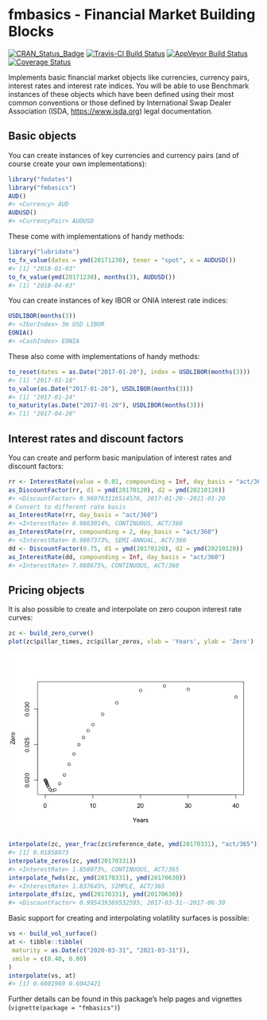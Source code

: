 
<!-- README.md is generated from README.Rmd. Please edit that file -->

# fmbasics - Financial Market Building Blocks

[![CRAN\_Status\_Badge](https://www.r-pkg.org/badges/version/fmbasics)](https://cran.r-project.org/package=fmbasics)
[![Travis-CI Build
Status](https://travis-ci.org/imanuelcostigan/fmbasics.svg?branch=master)](https://travis-ci.org/imanuelcostigan/fmbasics)
[![AppVeyor Build
Status](https://ci.appveyor.com/api/projects/status/github/imanuelcostigan/fmbasics?branch=master&svg=true)](https://ci.appveyor.com/project/imanuelcostigan/fmbasics)
[![Coverage
Status](https://img.shields.io/codecov/c/github/imanuelcostigan/fmbasics/master.svg)](https://codecov.io/github/imanuelcostigan/fmbasics?branch=master)

Implements basic financial market objects like currencies, currency
pairs, interest rates and interest rate indices. You will be able to use
Benchmark instances of these objects which have been defined using their
most common conventions or those defined by International Swap Dealer
Association (ISDA, <https://www.isda.org>) legal documentation.

## Basic objects

You can create instances of key currencies and currency pairs (and of
course create your own implementations):

``` r
library("fmdates")
library("fmbasics")
AUD()
#> <Currency> AUD
AUDUSD()
#> <CurrencyPair> AUDUSD
```

These come with implementations of handy methods:

``` r
library("lubridate")
to_fx_value(dates = ymd(20171230), tenor = "spot", x = AUDUSD())
#> [1] "2018-01-03"
to_fx_value(ymd(20171230), months(3), AUDUSD())
#> [1] "2018-04-03"
```

You can create instances of key IBOR or ONIA interest rate indices:

``` r
USDLIBOR(months(3))
#> <IborIndex> 3m USD LIBOR
EONIA()
#> <CashIndex> EONIA
```

These also come with implementations of handy methods:

``` r
to_reset(dates = as.Date("2017-01-20"), index = USDLIBOR(months(3)))
#> [1] "2017-01-18"
to_value(as.Date("2017-01-20"), USDLIBOR(months(3)))
#> [1] "2017-01-24"
to_maturity(as.Date("2017-01-20"), USDLIBOR(months(3)))
#> [1] "2017-04-20"
```

## Interest rates and discount factors

You can create and perform basic manipulation of interest rates and
discount
factors:

``` r
rr <- InterestRate(value = 0.01, compounding = Inf, day_basis = "act/365")
as_DiscountFactor(rr, d1 = ymd(20170120), d2 = ymd(20210120))
#> <DiscountFactor> 0.960763116514576, 2017-01-20--2021-01-20
# Convert to different rate basis
as_InterestRate(rr, day_basis = "act/360")
#> <InterestRate> 0.9863014%, CONTINUOUS, ACT/360
as_InterestRate(rr, compounding = 2, day_basis = "act/360")
#> <InterestRate> 0.9887373%, SEMI-ANNUAL, ACT/360
dd <- DiscountFactor(0.75, d1 = ymd(20170120), d2 = ymd(20210120))
as_InterestRate(dd, compounding = Inf, day_basis = "act/360")
#> <InterestRate> 7.088675%, CONTINUOUS, ACT/360
```

## Pricing objects

It is also possible to create and interpolate on zero coupon interest
rate curves:

``` r
zc <- build_zero_curve()
plot(zc$pillar_times, zc$pillar_zeros, xlab = 'Years', ylab = 'Zero')
```

![](inst/README-unnamed-chunk-7-1.png)<!-- -->

``` r
interpolate(zc, year_frac(zc$reference_date, ymd(20170331), "act/365"))
#> [1] 0.01858073
interpolate_zeros(zc, ymd(20170331))
#> <InterestRate> 1.858073%, CONTINUOUS, ACT/365
interpolate_fwds(zc, ymd(20170331), ymd(20170630))
#> <InterestRate> 1.837645%, SIMPLE, ACT/365
interpolate_dfs(zc, ymd(20170331), ymd(20170630))
#> <DiscountFactor> 0.995439369532595, 2017-03-31--2017-06-30
```

Basic support for creating and interpolating volatility surfaces is
possible:

``` r
vs <- build_vol_surface()
at <- tibble::tibble(
 maturity = as.Date(c("2020-03-31", "2021-03-31")),
 smile = c(0.40, 0.80)
)
interpolate(vs, at)
#> [1] 0.6001969 0.6042421
```

Further details can be found in this package’s help pages and vignettes
(`vignette(package = "fmbasics")`)
